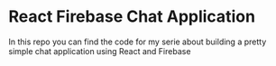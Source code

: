 # React Firebase Chat Application

In this repo you can find the code for my serie about building a pretty simple chat application using React and Firebase
